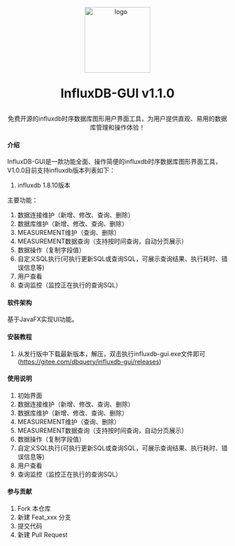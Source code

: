 <p align="center">
	<img alt="logo" src="https://gitee.com/dbquery/influxdb-gui/raw/master/influxdb/src/main/resources/images/logo.png" width="150" height="150">
</p>

<h1 align="center" style="margin: 30px 0 30px; font-weight: bold;">InfluxDB-GUI v1.1.0</h1>
<p align="center">免费开源的influxdb时序数据库图形用户界面工具，为用户提供直观、易用的数据库管理和操作体验！</p>



#### 介绍
InfluxDB-GUI是一款功能全面、操作简便的influxdb时序数据库图形界面工具，V1.0.0目前支持influxdb版本列表如下：
1. influxdb 1.8.10版本

主要功能：
1. 数据连接维护（新增、修改、查询、删除）
2. 数据库维护（新增、修改、查询、删除）
3. MEASUREMENT维护（查询、删除）
4. MEASUREMENT数据查询（支持按时间查询，自动分页展示）
5. 数据操作（复制字段值）
6. 自定义SQL执行(可执行更新SQL或查询SQL，可展示查询结果、执行耗时、错误信息等) 
7. 用户查看
8. 查询监控（监控正在执行的查询SQL）
#### 软件架构
基于JavaFX实现UI功能。


#### 安装教程

1.  从发行版中下载最新版本，解压，双击执行influxdb-gui.exe文件即可(https://gitee.com/dbquery/influxdb-gui/releases)

#### 使用说明

1.  初始界面
2. 数据连接维护（新增、修改、查询、删除）
3. 数据库维护（新增、修改、查询、删除）
4. MEASUREMENT维护（查询、删除）
5. MEASUREMENT数据查询（支持按时间查询，自动分页展示）
6. 数据操作（复制字段值）
7. 自定义SQL执行(可执行更新SQL或查询SQL，可展示查询结果、执行耗时、错误信息等) 
8. 用户查看
9. 查询监控（监控正在执行的查询SQL）
#### 参与贡献

1.  Fork 本仓库
2.  新建 Feat_xxx 分支
3.  提交代码
4.  新建 Pull Request
